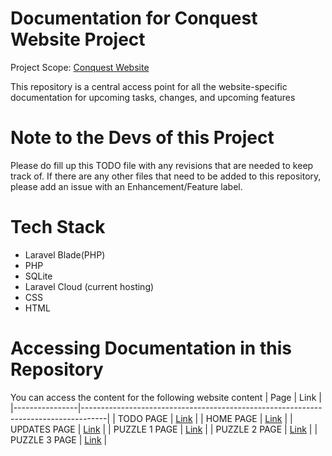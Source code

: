 # Documentation for Conquest Website Project
Project Scope: [Conquest Website](https://github.com/Youth-Ortigas/conquest-laravel1)

This repository is a central access point for all the website-specific documentation for upcoming tasks, changes, and upcoming features

# Note to the Devs of this Project
Please do fill up this TODO file with any revisions that are needed to keep track of. If there are any other files that need to be added to this repository, please add an issue with an Enhancement/Feature label.

# Tech Stack
- Laravel Blade(PHP)
- PHP
- SQLite
- Laravel Cloud (current hosting)
- CSS
- HTML

# Accessing Documentation in this Repository
You can access the content for the following website content
| Page           | Link                                                                               |
|----------------|------------------------------------------------------------------------------------|
| TODO PAGE      | [Link](https://github.com/Youth-Ortigas/conquest-documentation/TODO.md)            |
| HOME PAGE      | [Link](https://github.com/Youth-Ortigas/conquest-documentation/homepage.md)        |
| UPDATES PAGE   | [Link](https://github.com/Youth-Ortigas/conquest-documentation/updates.md)         |
| PUZZLE 1 PAGE  | [Link](https://github.com/Youth-Ortigas/conquest-documentation/puzzles/puzzle1.md) |
| PUZZLE 2 PAGE  | [Link](https://github.com/Youth-Ortigas/conquest-documentation/puzzles/puzzle2.md) |
| PUZZLE 3 PAGE  | [Link](https://github.com/Youth-Ortigas/conquest-documentation/puzzles/puzzle3.md) |

